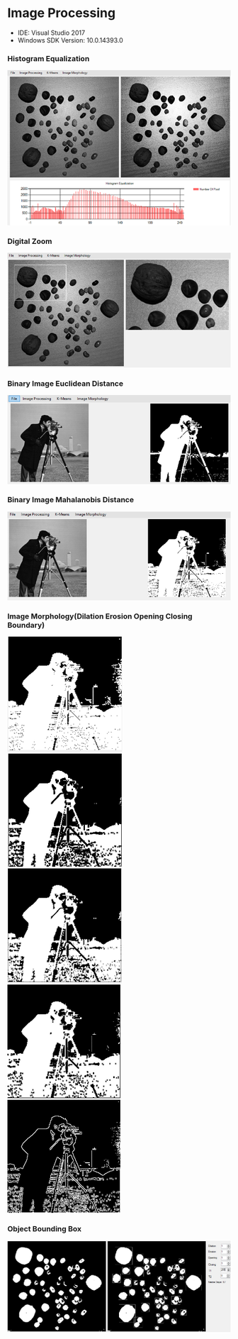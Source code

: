 # Image Processing

- IDE: Visual Studio 2017
- Windows SDK Version: 10.0.14393.0

### Histogram Equalization

![](images/he.PNG)

### Digital Zoom

![](images/dz.PNG)

### Binary Image Euclidean Distance

![](images/bie.PNG)

### Binary Image Mahalanobis Distance

![](images/bih.PNG)

### Image Morphology(Dilation Erosion Opening Closing Boundary)

![](images/imd.PNG) ![](images/ime.PNG) ![](images/imo.PNG) ![](images/imc.PNG) ![](images/imb.PNG)

### Object Bounding Box

![](images/od.PNG)






 





